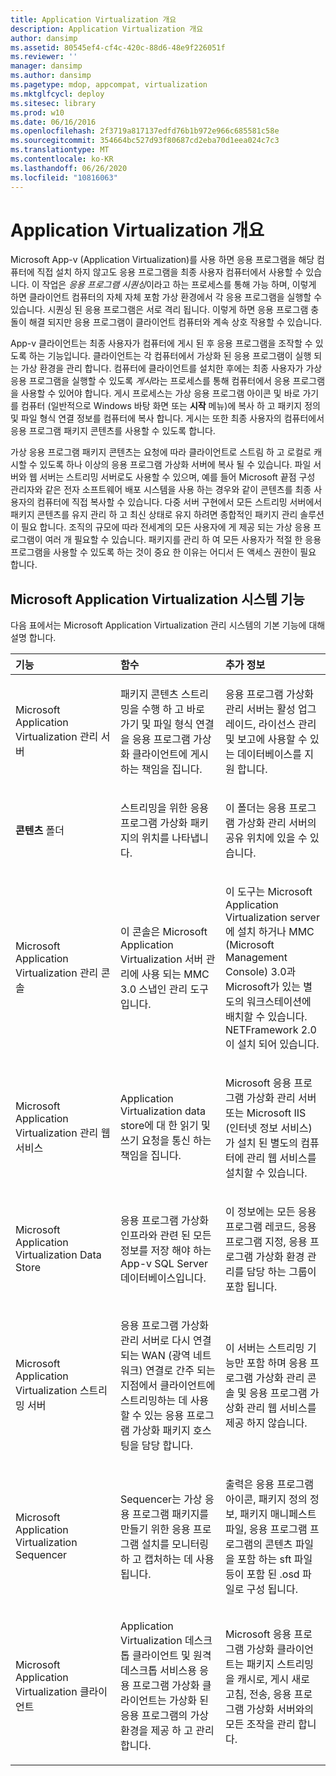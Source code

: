 ```yaml
---
title: Application Virtualization 개요
description: Application Virtualization 개요
author: dansimp
ms.assetid: 80545ef4-cf4c-420c-88d6-48e9f226051f
ms.reviewer: ''
manager: dansimp
ms.author: dansimp
ms.pagetype: mdop, appcompat, virtualization
ms.mktglfcycl: deploy
ms.sitesec: library
ms.prod: w10
ms.date: 06/16/2016
ms.openlocfilehash: 2f3719a817137edfd76b1b972e966c685581c58e
ms.sourcegitcommit: 354664bc527d93f80687cd2eba70d1eea024c7c3
ms.translationtype: MT
ms.contentlocale: ko-KR
ms.lasthandoff: 06/26/2020
ms.locfileid: "10816063"
---
```

# Application Virtualization 개요


Microsoft App-v (Application Virtualization)를 사용 하면 응용 프로그램을 해당 컴퓨터에 직접 설치 하지 않고도 응용 프로그램을 최종 사용자 컴퓨터에서 사용할 수 있습니다. 이 작업은 *응용 프로그램 시퀀싱*이라고 하는 프로세스를 통해 가능 하며, 이렇게 하면 클라이언트 컴퓨터의 자체 자체 포함 가상 환경에서 각 응용 프로그램을 실행할 수 있습니다. 시퀀싱 된 응용 프로그램은 서로 격리 됩니다. 이렇게 하면 응용 프로그램 충돌이 해결 되지만 응용 프로그램이 클라이언트 컴퓨터와 계속 상호 작용할 수 있습니다.

App-v 클라이언트는 최종 사용자가 컴퓨터에 게시 된 후 응용 프로그램을 조작할 수 있도록 하는 기능입니다. 클라이언트는 각 컴퓨터에서 가상화 된 응용 프로그램이 실행 되는 가상 환경을 관리 합니다. 컴퓨터에 클라이언트를 설치한 후에는 최종 사용자가 가상 응용 프로그램을 실행할 수 있도록 *게시*라는 프로세스를 통해 컴퓨터에서 응용 프로그램을 사용할 수 있어야 합니다. 게시 프로세스는 가상 응용 프로그램 아이콘 및 바로 가기를 컴퓨터 (일반적으로 Windows 바탕 화면 또는 **시작** 메뉴)에 복사 하 고 패키지 정의 및 파일 형식 연결 정보를 컴퓨터에 복사 합니다. 게시는 또한 최종 사용자의 컴퓨터에서 응용 프로그램 패키지 콘텐츠를 사용할 수 있도록 합니다.

가상 응용 프로그램 패키지 콘텐츠는 요청에 따라 클라이언트로 스트림 하 고 로컬로 캐시할 수 있도록 하나 이상의 응용 프로그램 가상화 서버에 복사 될 수 있습니다. 파일 서버와 웹 서버는 스트리밍 서버로도 사용할 수 있으며, 예를 들어 Microsoft 끝점 구성 관리자와 같은 전자 소프트웨어 배포 시스템을 사용 하는 경우와 같이 콘텐츠를 최종 사용자의 컴퓨터에 직접 복사할 수 있습니다. 다중 서버 구현에서 모든 스트리밍 서버에서 패키지 콘텐츠를 유지 관리 하 고 최신 상태로 유지 하려면 종합적인 패키지 관리 솔루션이 필요 합니다. 조직의 규모에 따라 전세계의 모든 사용자에 게 제공 되는 가상 응용 프로그램이 여러 개 필요할 수 있습니다. 패키지를 관리 하 여 모든 사용자가 적절 한 응용 프로그램을 사용할 수 있도록 하는 것이 중요 한 이유는 어디서 든 액세스 권한이 필요 합니다.

## Microsoft Application Virtualization 시스템 기능


다음 표에서는 Microsoft Application Virtualization 관리 시스템의 기본 기능에 대해 설명 합니다.

<table>
<colgroup>
<col width="33%" />
<col width="33%" />
<col width="33%" />
</colgroup>
<thead>
<tr class="header">
<th align="left">기능</th>
<th align="left">함수</th>
<th align="left">추가 정보</th>
</tr>
</thead>
<tbody>
<tr class="odd">
<td align="left"><p>Microsoft Application Virtualization 관리 서버</p></td>
<td align="left"><p>패키지 콘텐츠 스트리밍을 수행 하 고 바로 가기 및 파일 형식 연결을 응용 프로그램 가상화 클라이언트에 게시 하는 책임을 집니다.</p></td>
<td align="left"><p>응용 프로그램 가상화 관리 서버는 활성 업그레이드, 라이선스 관리 및 보고에 사용할 수 있는 데이터베이스를 지원 합니다.</p></td>
</tr>
<tr class="even">
<td align="left"><p><strong>콘텐츠 </strong> 폴더</p></td>
<td align="left"><p>스트리밍을 위한 응용 프로그램 가상화 패키지의 위치를 나타냅니다.</p></td>
<td align="left"><p>이 폴더는 응용 프로그램 가상화 관리 서버의 공유 위치에 있을 수 있습니다.</p></td>
</tr>
<tr class="odd">
<td align="left"><p>Microsoft Application Virtualization 관리 콘솔</p></td>
<td align="left"><p>이 콘솔은 Microsoft Application Virtualization 서버 관리에 사용 되는 MMC 3.0 스냅인 관리 도구입니다.</p></td>
<td align="left"><p>이 도구는 Microsoft Application Virtualization server에 설치 하거나 MMC (Microsoft Management Console) 3.0과 Microsoft가 있는 별도의 워크스테이션에 배치할 수 있습니다. NETFramework 2.0이 설치 되어 있습니다.</p></td>
</tr>
<tr class="even">
<td align="left"><p>Microsoft Application Virtualization 관리 웹 서비스</p></td>
<td align="left"><p>Application Virtualization data store에 대 한 읽기 및 쓰기 요청을 통신 하는 책임을 집니다.</p></td>
<td align="left"><p>Microsoft 응용 프로그램 가상화 관리 서버 또는 Microsoft IIS (인터넷 정보 서비스)가 설치 된 별도의 컴퓨터에 관리 웹 서비스를 설치할 수 있습니다.</p></td>
</tr>
<tr class="odd">
<td align="left"><p>Microsoft Application Virtualization Data Store</p></td>
<td align="left"><p>응용 프로그램 가상화 인프라와 관련 된 모든 정보를 저장 해야 하는 App-v SQL Server 데이터베이스입니다.</p></td>
<td align="left"><p>이 정보에는 모든 응용 프로그램 레코드, 응용 프로그램 지정, 응용 프로그램 가상화 환경 관리를 담당 하는 그룹이 포함 됩니다.</p></td>
</tr>
<tr class="even">
<td align="left"><p>Microsoft Application Virtualization 스트리밍 서버</p></td>
<td align="left"><p>응용 프로그램 가상화 관리 서버로 다시 연결 되는 WAN (광역 네트워크) 연결로 간주 되는 지점에서 클라이언트에 스트리밍하는 데 사용할 수 있는 응용 프로그램 가상화 패키지 호스팅을 담당 합니다.</p></td>
<td align="left"><p>이 서버는 스트리밍 기능만 포함 하며 응용 프로그램 가상화 관리 콘솔 및 응용 프로그램 가상화 관리 웹 서비스를 제공 하지 않습니다.</p></td>
</tr>
<tr class="odd">
<td align="left"><p>Microsoft Application Virtualization Sequencer</p></td>
<td align="left"><p>Sequencer는 가상 응용 프로그램 패키지를 만들기 위한 응용 프로그램 설치를 모니터링 하 고 캡처하는 데 사용 됩니다.</p></td>
<td align="left"><p>출력은 응용 프로그램 아이콘, 패키지 정의 정보, 패키지 매니페스트 파일, 응용 프로그램 프로그램의 콘텐츠 파일을 포함 하는 sft 파일 등이 포함 된 .osd 파일로 구성 됩니다.</p></td>
</tr>
<tr class="even">
<td align="left"><p>Microsoft Application Virtualization 클라이언트</p></td>
<td align="left"><p>Application Virtualization 데스크톱 클라이언트 및 원격 데스크톱 서비스용 응용 프로그램 가상화 클라이언트는 가상화 된 응용 프로그램의 가상 환경을 제공 하 고 관리 합니다.</p></td>
<td align="left"><p>Microsoft 응용 프로그램 가상화 클라이언트는 패키지 스트리밍을 캐시로, 게시 새로 고침, 전송, 응용 프로그램 가상화 서버와의 모든 조작을 관리 합니다.</p></td>
</tr>
</tbody>
</table>

 

 

 






